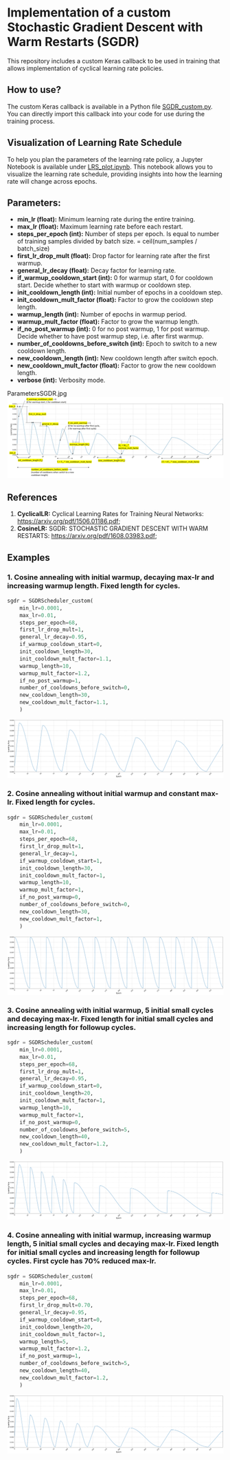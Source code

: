 # Implementation of a custom Stochastic Gradient Descent with Warm Restarts (SGDR) 
This repository includes a custom Keras callback to be used in training that allows implementation of cyclical learning rate policies. 

## How to use?
The custom Keras callback is available in a Python file [SGDR_custom.py](./src/SGDR_custom.py). You can directly import this callback into your code for use during the training process.

## Visualization of Learning Rate Schedule
To help you plan the parameters of the learning rate policy, a Jupyter Notebook is available under [LRS_plot.ipynb](./TEST/LRS_plot.ipynb). This notebook allows you to visualize the learning rate schedule, providing insights into how the learning rate will change across epochs.

## Parameters:
- **min_lr (float):** Minimum learning rate during the entire training.
- **max_lr (float):** Maximum learning rate before each restart.
- **steps_per_epoch (int):** Number of steps per epoch. Is equal to number of training samples divided by batch size. = ceil(num_samples / batch_size)
- **first_lr_drop_mult (float):** Drop factor for learning rate after the first warmup.
- **general_lr_decay (float):** Decay factor for learning rate.
- **if_warmup_cooldown_start (int):** 0 for warmup start, 0 for cooldown start. Decide whether to start with warmup or cooldown step.
- **init_cooldown_length (int):** Initial number of epochs in a cooldown step.
- **init_cooldown_mult_factor (float):** Factor to grow the cooldown step length.
- **warmup_length (int):** Number of epochs in warmup period.
- **warmup_mult_factor (float):** Factor to grow the warmup length.
- **if_no_post_warmup (int):** 0 for no post warmup, 1 for post warmup. Decide whether to have post warmup step, i.e. after first warmup.
- **number_of_cooldowns_before_switch (int):** Epoch to switch to a new cooldown length.
- **new_cooldown_length (int):** New cooldown length after switch epoch.
- **new_cooldown_mult_factor (float):** Factor to grow the new cooldown length.
- **verbose (int):** Verbosity mode.

ParametersSGDR.jpg
![params](./TEST/ParametersSGDR.jpg "ParametersSGDR")


## References
  1. **CyclicalLR:** Cyclical Learning Rates for Training Neural Networks: https://arxiv.org/pdf/1506.01186.pdf;
  2. **CosineLR:** SGDR: STOCHASTIC GRADIENT DESCENT WITH WARM RESTARTS: https://arxiv.org/pdf/1608.03983.pdf;

## Examples

### 1. Cosine annealing with initial warmup, decaying max-lr and increasing warmup length. Fixed length for cycles.
```python
sgdr = SGDRScheduler_custom(
    min_lr=0.0001, 
    max_lr=0.01, 
    steps_per_epoch=68,
    first_lr_drop_mult=1,
    general_lr_decay=0.95, 
    if_warmup_cooldown_start=0,
    init_cooldown_length=30,
    init_cooldown_mult_factor=1.1,
    warmup_length=10,
    warmup_mult_factor=1.2,
    if_no_post_warmup=1,
    number_of_cooldowns_before_switch=0,
    new_cooldown_length=30,
    new_cooldown_mult_factor=1.1,
    )
```
![example1](./TEST/LRS_1.png "example1")
### 2. Cosine annealing without initial warmup and constant max-lr. Fixed length for cycles.
```python
sgdr = SGDRScheduler_custom(
    min_lr=0.0001, 
    max_lr=0.01, 
    steps_per_epoch=68,
    first_lr_drop_mult=1,
    general_lr_decay=1, 
    if_warmup_cooldown_start=1,
    init_cooldown_length=30,
    init_cooldown_mult_factor=1,
    warmup_length=10,
    warmup_mult_factor=1,
    if_no_post_warmup=0,
    number_of_cooldowns_before_switch=0,
    new_cooldown_length=30,
    new_cooldown_mult_factor=1,
    )
```
![example2](./TEST/LRS_2.png "example2")
### 3. Cosine annealing with initial warmup, 5 initial small cycles and decaying max-lr. Fixed length for initial small cycles and increasing length for followup cycles.
```python
sgdr = SGDRScheduler_custom(
    min_lr=0.0001, 
    max_lr=0.01, 
    steps_per_epoch=68,
    first_lr_drop_mult=1,
    general_lr_decay=0.95, 
    if_warmup_cooldown_start=0,
    init_cooldown_length=20,
    init_cooldown_mult_factor=1,
    warmup_length=10,
    warmup_mult_factor=1,
    if_no_post_warmup=0,
    number_of_cooldowns_before_switch=5,
    new_cooldown_length=40,
    new_cooldown_mult_factor=1.2,
    )
```
![example3](./TEST/LRS_3.png "example3")
### 4. Cosine annealing with initial warmup, increasing warmup length, 5 initial small cycles and decaying max-lr. Fixed length for initial small cycles and increasing length for followup cycles. First cycle has 70% reduced max-lr.
```python
sgdr = SGDRScheduler_custom(
    min_lr=0.0001, 
    max_lr=0.01, 
    steps_per_epoch=68,
    first_lr_drop_mult=0.70,
    general_lr_decay=0.95, 
    if_warmup_cooldown_start=0,
    init_cooldown_length=20,
    init_cooldown_mult_factor=1,
    warmup_length=5,
    warmup_mult_factor=1.2,
    if_no_post_warmup=1,
    number_of_cooldowns_before_switch=5,
    new_cooldown_length=40,
    new_cooldown_mult_factor=1.2,
    )
```
![example4](./TEST/LRS_4.png "example4")